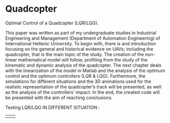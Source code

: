 
# Quadcopter
Optimal Control of a Quadcopter (LQR/LQG).


This paper was written as part of my undergraduate studies in Industrial Engineering and Management 
(Department of Automation Engineering) of International Hellenic University. To begin with, there is and
introduction focusing on the general and historical evidence on UAVs; including the quadcopter, that is 
the main topic of the study. The creation of the non-linear mathematical model will follow, profiting from 
the study of the kinematic and dynamic analysis of the quadcopter. The next chapter deals with the 
linearization of the model in Matlab and the analysis of the optimum control and the optimum controllers
(LQR & LQG). Furthermore, the simulations for different situations and the 3D animations used for the 
realistic representation of the quadcopter’s track will be presented, as well as the analysis of the 
controllers’ impact. In the end, the created code will be presented with the aim of reaching conclusions. 





Testing LQR/LQG IN DIFFERENT SITUATION : 


<table>
  <tr>
    <td><![animation2 LQR ](https://user-images.githubusercontent.com/70040026/221353001-13e4bfac-6a84-4d2a-95fc-3c3ffea24258.gif) /></td>
    <td><![animation LQR xronous2](https://user-images.githubusercontent.com/70040026/221353009-5f8e3be6-3b21-4374-9dc3-6d7c871f4e50.gif) /></td>
  </tr>
</table>







